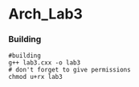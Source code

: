 # Arch_Lab3

### Building
```shell
#building
g++ lab3.cxx -o lab3
# don't forget to give permissions
chmod u+rx lab3
```
